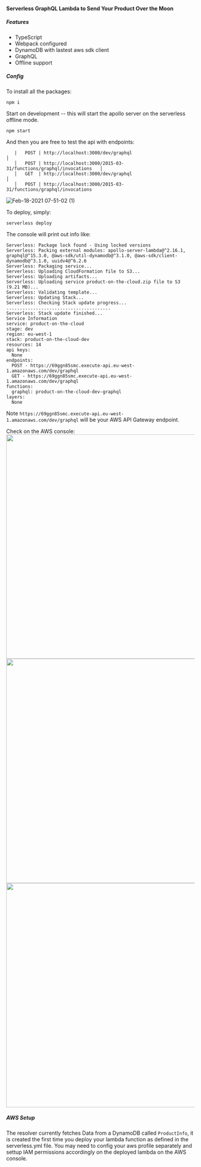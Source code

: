 #### Serverless GraphQL Lambda to Send Your Product Over the Moon

##### Features

- TypeScript
- Webpack configured
- DynamoDB with lastest aws sdk client
- GraphQL
- Offline support

##### Config

To install all the packages:

```
npm i
```

Start on development -- this will start the apollo server on the serverless offline mode.

```
npm start
```

And then you are free to test the api with endpoints:

```
   |   POST | http://localhost:3000/dev/graphql                                │
   │   POST | http://localhost:3000/2015-03-31/functions/graphql/invocations   │
   │   GET  | http://localhost:3000/dev/graphql                                │
   │   POST | http://localhost:3000/2015-03-31/functions/graphql/invocations
```

![Feb-18-2021 07-51-02 (1)](https://user-images.githubusercontent.com/29664811/108323500-a7ed3e00-71be-11eb-93ee-2ed1cc5cc97a.gif)

To deploy, simply:

```
serverless deploy
```

The console will print out info like:

```
Serverless: Package lock found - Using locked versions
Serverless: Packing external modules: apollo-server-lambda@^2.16.1, graphql@^15.3.0, @aws-sdk/util-dynamodb@^3.1.0, @aws-sdk/client-dynamodb@^3.1.0, uuidv4@^6.2.6
Serverless: Packaging service...
Serverless: Uploading CloudFormation file to S3...
Serverless: Uploading artifacts...
Serverless: Uploading service product-on-the-cloud.zip file to S3 (9.21 MB)...
Serverless: Validating template...
Serverless: Updating Stack...
Serverless: Checking Stack update progress...
.......................................
Serverless: Stack update finished...
Service Information
service: product-on-the-cloud
stage: dev
region: eu-west-1
stack: product-on-the-cloud-dev
resources: 14
api keys:
  None
endpoints:
  POST - https://69ggn85smc.execute-api.eu-west-1.amazonaws.com/dev/graphql
  GET - https://69ggn85smc.execute-api.eu-west-1.amazonaws.com/dev/graphql
functions:
  graphql: product-on-the-cloud-dev-graphql
layers:
  None
```

Note `https://69ggn85smc.execute-api.eu-west-1.amazonaws.com/dev/graphql` will be your AWS API Gateway endpoint.

Check on the AWS console:
<img src="https://user-images.githubusercontent.com/29664811/108322074-ea158000-71bc-11eb-937c-f84f0994e157.png" width="600">
<img src="https://user-images.githubusercontent.com/29664811/108322322-3bbe0a80-71bd-11eb-8d6f-135d8015d104.png" width="600">
<img src="https://user-images.githubusercontent.com/29664811/108322519-758f1100-71bd-11eb-838b-c7d74f9c5b7f.png" width="600">

##### AWS Setup

The resolver currently fetches Data from a DynamoDB called `ProductInfo`, it is created the first time you deploy your lambda function as defined in the serverless.yml file. You may need to config your aws profile separately and settup IAM permissions accordingly on the deployed lambda on the AWS console.
